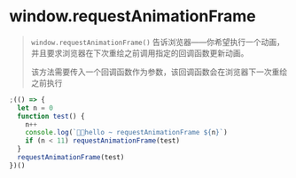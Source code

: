 # window.requestAnimationFrame

> `window.requestAnimationFrame()` 告诉浏览器——你希望执行一个动画，并且要求浏览器在下次重绘之前调用指定的回调函数更新动画。
>
> 该方法需要传入一个回调函数作为参数，该回调函数会在浏览器下一次重绘之前执行

```js
;(() => {
  let n = 0
  function test() {
    n++
    console.log(`🚀🚀hello ~ requestAnimationFrame ${n}`)
    if (n < 11) requestAnimationFrame(test)
  }
  requestAnimationFrame(test)
})()
```
